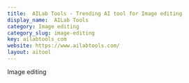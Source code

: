 ```yaml
---
title:  AILab Tools - Trending AI tool for Image editing
display_name:  AILab Tools
category: Image editing
category_slug: image-editing
key: ailabtools_com
website: https://www.ailabtools.com/
layout: aitool
---
```


Image editing
